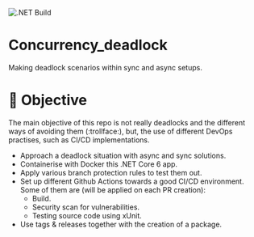 ![.NET Build](https://github.com/rgomezr/concurrency_deadlock/actions/workflows/dotnet_build.yml/badge.svg)

# Concurrency_deadlock
Making deadlock scenarios within sync and async setups.

# 🎯 Objective

The main objective of this repo is not really deadlocks and the different ways of avoiding them (:trollface:), but, the use of different DevOps practises, such as CI/CD implementations.

* Approach a deadlock situation with async and sync solutions.
* Containerise with Docker this .NET Core 6 app.
* Apply various branch protection rules to test them out.
* Set up different Github Actions towards a good CI/CD environment. Some of them are (will be applied on each PR creation):
  * Build.
  * Security scan for vulnerabilities.
  * Testing source code using xUnit.
* Use tags & releases together with the creation of a package.

